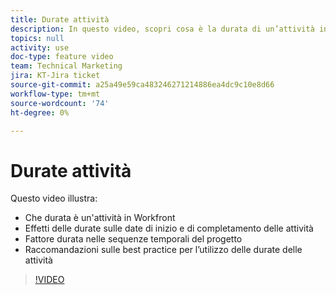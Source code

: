 ```yaml
---
title: Durate attività
description: In questo video, scopri cosa è la durata di un’attività in Workfront, in che modo le durate influiscono sulle date di inizio e di completamento delle attività, come le durate vengono incluse nelle sequenze temporali del progetto e alcune raccomandazioni sulle best practice per l’utilizzo delle durate delle attività.
topics: null
activity: use
doc-type: feature video
team: Technical Marketing
jira: KT-Jira ticket
source-git-commit: a25a49e59ca483246271214886ea4dc9c10e8d66
workflow-type: tm+mt
source-wordcount: '74'
ht-degree: 0%

---
```


# Durate attività

Questo video illustra:

* Che durata è un&#39;attività in Workfront
* Effetti delle durate sulle date di inizio e di completamento delle attività
* Fattore durata nelle sequenze temporali del progetto
* Raccomandazioni sulle best practice per l’utilizzo delle durate delle attività

>[!VIDEO](https://video.tv.adobe.com/v/335089/?quality=12&learn=on)